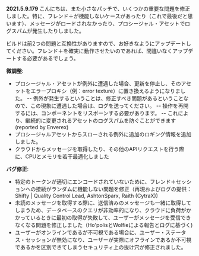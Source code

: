 **2021.5.9.179**
こんにちは、また小さなパッチで、いくつかの重要な問題を修正しました。特に、フレンド＋が機能しないケースがあったり（これで最後だと思います）、メッセージがロードされなかったり、プロシージャル・アセットでログスパムが発生したりしました。

ビルドは前2つの問題と互換性がありますので、お好きなようにアップデートしてください。フレンド＋を確実に動作させたいのであれば、間違いなくアップデートする必要があるでしょう。

**微調整**:
- プロシージャル・アセットが例外に遭遇した場合、更新を停止し、そのアセットをエラープロキシ（例：error texture）に置き換えるようになりました。
-- 例外が発生するということは、修正すべき問題があるということなので、この現象に遭遇した場合は、ログを送ってください。
-- 操作を再開するには、コンポーネントをリスポーンする必要があります。
-- これにより、継続的に変更されるアセットのログスパムを防ぐことができます(reported by Enverex)
- プロシージャルアセットからスローされる例外に追加のロギング情報を追加しました。
- クラウドからメッセージを取得したり、その他のAPIリクエストを行う際に、CPUとメモリを若干最適化しました

**バグ修正**:
- 特定のトークンが適切にエンコードされていないために、フレンド＋セッションへの接続がランダムに機能しない問題を修正（再現およびログの提供：Shifty | Quality Control Lead, AshtonSparx, Raith (CytraX))
- 未読のメッセージを取得する際に、送信済みのメッセージも一緒に取得してしまうため、データベースのクエリが非効率的になり、クラウドに負荷がかかっているときに最初の取得が失敗して、ユーザーがメッセージを受信できなくなる問題を修正しました（Ho'polisとWolfieによる報告とログに基づく)
- ユーザーがオンラインであるが不可視である場合に、ユーザー・ステータス・セッションが無効になり、ユーザーが実際にオフラインであるか不可視であるかを区別できてしまうセキュリティ上の抜け穴が修正されました。
